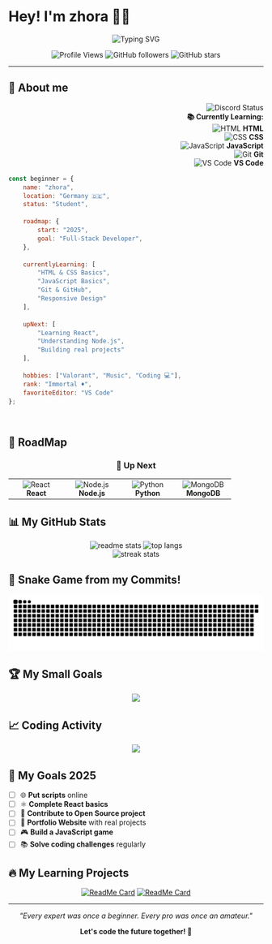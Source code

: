# Hey! I'm zhora 👨‍💻

<div align="center">
  <img src="https://readme-typing-svg.herokuapp.com?font=Fira+Code&size=22&duration=3000&pause=1000&color=00D9FF&center=true&vCenter=true&width=600&lines=🌱+Learning+Programming;💡+Something+New+Every+Day;🚀+On+My+Way+to+Developer;🎯+Learning+by+Doing" alt="Typing SVG" />
</div>

<div align="center">
  
  ![Profile Views](https://komarev.com/ghpvc/?username=zhoraFPS&color=brightgreen&style=for-the-badge)
  ![GitHub followers](https://img.shields.io/github/followers/zhoraFPS?color=blue&style=for-the-badge)
  ![GitHub stars](https://img.shields.io/github/stars/zhoraFPS?color=yellow&style=for-the-badge)
  
</div>

---

## 🎯 About me

<div align="right">
  <img alt="Discord Status" width="300" src="https://lanyard.cnrad.dev/api/827927735132880896">
  <br>
  <strong>📚 Currently Learning:</strong>
  <br>
  <img src="https://skillicons.dev/icons?i=html" width="40" height="40" alt="HTML" /> <strong>HTML</strong>
  <br>
  <img src="https://skillicons.dev/icons?i=css" width="40" height="40" alt="CSS" /> <strong>CSS</strong>
  <br>
  <img src="https://skillicons.dev/icons?i=js" width="40" height="40" alt="JavaScript" /> <strong>JavaScript</strong>
  <br>
  <img src="https://skillicons.dev/icons?i=git" width="40" height="40" alt="Git" /> <strong>Git</strong>
  <br>
  <img src="https://skillicons.dev/icons?i=vscode" width="40" height="40" alt="VS Code" /> <strong>VS Code</strong>
</div>

```javascript
const beginner = {
    name: "zhora",
    location: "Germany 🇩🇪",
    status: "Student",
    
    roadmap: {
        start: "2025",
        goal: "Full-Stack Developer",
    },
    
    currentlyLearning: [
        "HTML & CSS Basics",
        "JavaScript Basics", 
        "Git & GitHub",
        "Responsive Design"
    ],
    
    upNext: [
        "Learning React",
        "Understanding Node.js", 
        "Building real projects"
    ],
    
    hobbies: ["Valorant", "Music", "Coding 💻"],
    rank: "Immortal ♦️",
    favoriteEditor: "VS Code"
};
```

<br clear="right"/>

## 🚀 RoadMap

<div align="center">

### 🎯 Up Next

<table>
<tr>
<td align="center" width="96">
<img src="https://skillicons.dev/icons?i=react" width="48" height="48" alt="React" />
<br><strong>React</strong>
</td>
<td align="center" width="96">
<img src="https://skillicons.dev/icons?i=nodejs" width="48" height="48" alt="Node.js" />
<br><strong>Node.js</strong>
</td>
<td align="center" width="96">
<img src="https://skillicons.dev/icons?i=python" width="48" height="48" alt="Python" />
<br><strong>Python</strong>
</td>
<td align="center" width="96">
<img src="https://skillicons.dev/icons?i=mongodb" width="48" height="48" alt="MongoDB" />
<br><strong>MongoDB</strong>
</td>
</tr>
</table>

</div>

## 📊 My GitHub Stats

<div align="center">
  <img width="390" src="https://github-readme-stats.vercel.app/api?username=zhoraFPS&count_private=true&show_icons=true&theme=react&rank_icon=github&border_radius=10" alt="readme stats" />
  <img width="325" src="https://github-readme-stats.vercel.app/api/top-langs/?username=zhoraFPS&hide=HTML&langs_count=8&layout=compact&theme=react&border_radius=10&size_weight=0.5&count_weight=0.5&exclude_repo=github-readme-stats" alt="top langs" />
</div>

<div align="center">
  <img src="https://github-readme-streak-stats.herokuapp.com?user=zhoraFPS&theme=react&border_radius=10" alt="streak stats"/>
</div>

## 🐍 Snake Game from my Commits!

<div align="center">
  
  <picture>
    <source media="(prefers-color-scheme: dark)" srcset="https://raw.githubusercontent.com/zhoraFPS/zhoraFPS/output/github-contribution-grid-snake-dark.svg">
    <source media="(prefers-color-scheme: light)" srcset="https://raw.githubusercontent.com/zhoraFPS/zhoraFPS/output/github-contribution-grid-snake.svg">
    <img alt="github contribution grid snake animation" src="https://raw.githubusercontent.com/zhoraFPS/zhoraFPS/output/github-contribution-grid-snake.svg">
  </picture>
  
</div>

## 🏆 My Small Goals

<div align="center">
  <img src="https://github-profile-trophy.vercel.app/?username=zhoraFPS&theme=react&no-frame=true&no-bg=false&margin-w=4&row=2&column=3" />
</div>

## 📈 Coding Activity

<div align="center">
  <img src="https://github-readme-activity-graph.vercel.app/graph?username=zhoraFPS&bg_color=20232a&color=61dafb&line=61dafb&point=ffeb95&area=true&hide_border=true" />
</div>

## 🎯 My Goals 2025

<div align="left">

- [ ] 🌐 **Put scripts** online
- [ ] ⚛️ **Complete React basics**
- [ ] 🤝 **Contribute to Open Source project**
- [ ] 💼 **Portfolio Website** with real projects
- [ ] 🎮 **Build a JavaScript game**
- [ ] 📚 **Solve coding challenges** regularly

</div>

## 🔥 My Learning Projects

<div align="center">

[![ReadMe Card](https://github-readme-stats.vercel.app/api/pin/?username=zhoraFPS&repo=first-project&theme=react&border_radius=10)](https://github.com/zhoraFPS/first-project)
[![ReadMe Card](https://github-readme-stats.vercel.app/api/pin/?username=zhoraFPS&repo=javascript-practice&theme=react&border_radius=10)](https://github.com/zhoraFPS/javascript-practice)

</div>

---

<div align="center">
  
  *"Every expert was once a beginner. Every pro was once an amateur."*
  
  **Let's code the future together! 🚀**
  
</div>
